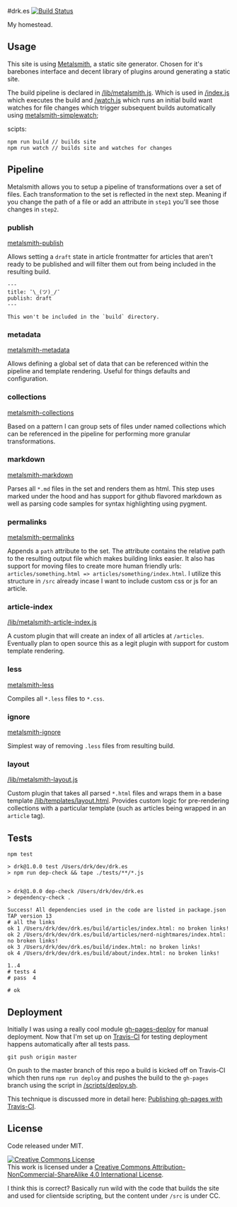 #drk.es [![Build Status](https://travis-ci.org/derekr/drk.es.svg?branch=master)](https://travis-ci.org/derekr/drk.es)

My homestead.

## Usage

This site is using [Metalsmith][metalsmith], a static site generator.
Chosen for it's barebones interface and decent library of
plugins around generating a static site.

The build pipeline is declared in [/lib/metalsmith.js](/lib/metalsmith.js). Which is used in
[/index.js](/index.js) which executes the build and [/watch.js](/watch.js) which runs an initial build want watches for file changes which trigger subsequent builds automatically using [metalsmith-simplewatch][simplewatch];

scipts:

```
npm run build // builds site
npm run watch // builds site and watches for changes
```

## Pipeline

Metalsmith allows you to setup a pipeline of transformations over
a set of files. Each transformation to the set is reflected in
the next step. Meaning if you change the path of a file or add an attribute in `step1` you'll see those changes in `step2`.

### publish

[metalsmith-publish][publish]

Allows setting a `draft` state in article frontmatter for articles that aren't ready
to be published and will filter them out from being included in
the resulting build.

```
---
title: ¯\_(ツ)_/¯
publish: draft
---

This won't be included in the `build` directory.
```

### metadata

[metalsmith-metadata][metadata]

Allows defining a global set of data that can be referenced within
the pipeline and template rendering. Useful for things defaults and
configuration.

### collections

[metalsmith-collections][collections]

Based on a pattern I can group sets of files under named collections which can be referenced in the pipeline for performing more granular  
transformations.

### markdown

[metalsmith-markdown][markdown]

Parses all `*.md` files in the set and renders them as html. This
step uses marked under the hood and has support for github flavored
markdown as well as parsing code samples for syntax highlighting using pygment.

### permalinks

[metalsmith-permalinks][permalinks]

Appends a `path` attribute to the set. The attribute contains the relative path to the resulting output file which makes building
links easier. It also has support for moving files to create more human friendly urls: `articles/something.html => articles/something/index.html`. I utilize this structure in `/src` already incase I want to include custom css or js for an article.

### article-index

[/lib/metalsmith-article-index.js](/lib/metalsmith-article-index.js)

A custom plugin that will create an index of all articles at `/articles`. Eventually plan to open source this as a legit plugin
with support for custom template rendering.

### less

[metalsmith-less][less]

Compiles all `*.less` files to `*.css`.

### ignore

[metalsmith-ignore][ignore]

Simplest way of removing `.less` files from resulting build.

### layout

[/lib/metalsmith-layout.js](/lib/metalsmith-layout.js)

Custom plugin that takes all parsed `*.html` files and wraps them
in a base template [/lib/templates/layout.html](/lib/templates/layout.html). Provides
custom logic for pre-rendering collections with a particular template (such as articles being wrapped in an `article` tag).

## Tests

```
npm test
```

```
> drk@1.0.0 test /Users/drk/dev/drk.es
> npm run dep-check && tape ./tests/**/*.js


> drk@1.0.0 dep-check /Users/drk/dev/drk.es
> dependency-check .

Success! All dependencies used in the code are listed in package.json
TAP version 13
# all the links
ok 1 /Users/drk/dev/drk.es/build/articles/index.html: no broken links!
ok 2 /Users/drk/dev/drk.es/build/articles/nerd-nightmares/index.html: no broken links!
ok 3 /Users/drk/dev/drk.es/build/index.html: no broken links!
ok 4 /Users/drk/dev/drk.es/build/about/index.html: no broken links!

1..4
# tests 4
# pass  4

# ok
```

## Deployment

Initially I was using a really cool module [gh-pages-deploy][deploy] for manual deployment. Now that I'm set up on [Travis-CI][travis] for testing deployment happens automatically after all tests pass.

```
git push origin master
```

On push to the master branch of this repo a build is kicked off on Travis-CI which then runs `npm run deploy` and pushes the build to
the `gh-pages` branch using the script in [/scripts/deploy.sh](/scripts/deploy.sh).

This technique is discussed more in detail here: [Publishing gh-pages with Travis-CI][publishing-with-travis].

## License

Code released under MIT.

<a rel="license" href="http://creativecommons.org/licenses/by-nc-sa/4.0/"><img alt="Creative Commons License" style="border-width:0" src="https://i.creativecommons.org/l/by-nc-sa/4.0/88x31.png" /></a><br />This work is licensed under a <a rel="license" href="http://creativecommons.org/licenses/by-nc-sa/4.0/">Creative Commons Attribution-NonCommercial-ShareAlike 4.0 International License</a>.

I think this is correct? Basically run wild with the code that
builds the site and used for clientside scripting, but the
content under `/src` is under CC.

[metalsmith]: http://www.metalsmith.io (Metalsmith)
[simplewatch]: https://github.com/christophercliff/metalsmith-simplewatch (metalsmith-simplewatch)
[publish]: https://github.com/mikestopcontinues/metalsmith-publish (metalsmith-publish)
[metadata]: https://github.com/segmentio/metalsmith-metadata/blob/master/package.json (metalsmith-metadata)
[collections]: https://github.com/segmentio/metalsmith-collections (metalsmith-collections)
[markdown]: https://github.com/segmentio/metalsmith-markdown (metalsmith-markdown)
[permalinks]: https://github.com/segmentio/metalsmith-permalinks (metalsmith-permalinks)
[less]: https://github.com/christophercliff/metalsmith-less (metalsmith-less)
[ignore]: https://github.com/segmentio/metalsmith-ignore (metalsmith-ignore)
[deploy]: https://github.com/meandavejustice/gh-pages-deploy (gh-pages-deploy on Github)
[travis]: https://travis-ci.org (Travis-CI)
[publishing-with-travis]: https://medium.com/@nthgergo/publishing-gh-pages-with-travis-ci-53a8270e87db (Publishing gh-pages with Travis-CI)
